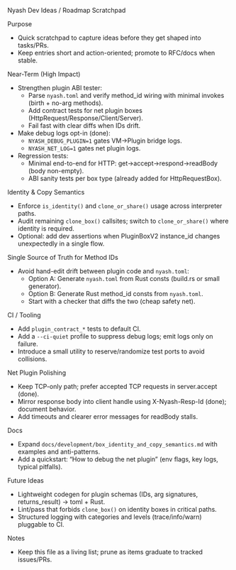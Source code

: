 Nyash Dev Ideas / Roadmap Scratchpad

Purpose
- Quick scratchpad to capture ideas before they get shaped into tasks/PRs.
- Keep entries short and action-oriented; promote to RFC/docs when stable.

Near-Term (High Impact)
- Strengthen plugin ABI tester:
  - Parse `nyash.toml` and verify method_id wiring with minimal invokes (birth + no-arg methods).
  - Add contract tests for net plugin boxes (HttpRequest/Response/Client/Server).
  - Fail fast with clear diffs when IDs drift.
- Make debug logs opt-in (done):
  - `NYASH_DEBUG_PLUGIN=1` gates VM→Plugin bridge logs.
  - `NYASH_NET_LOG=1` gates net plugin logs.
- Regression tests:
  - Minimal end-to-end for HTTP: get→accept→respond→readBody (body non-empty).
  - ABI sanity tests per box type (already added for HttpRequestBox).

Identity & Copy Semantics
- Enforce `is_identity()` and `clone_or_share()` usage across interpreter paths.
- Audit remaining `clone_box()` callsites; switch to `clone_or_share()` where identity is required.
- Optional: add dev assertions when PluginBoxV2 instance_id changes unexpectedly in a single flow.

Single Source of Truth for Method IDs
- Avoid hand-edit drift between plugin code and `nyash.toml`:
  - Option A: Generate `nyash.toml` from Rust consts (build.rs or small generator).
  - Option B: Generate Rust method_id consts from `nyash.toml`.
  - Start with a checker that diffs the two (cheap safety net).

CI / Tooling
- Add `plugin_contract_*` tests to default CI.
- Add a `--ci-quiet` profile to suppress debug logs; emit logs only on failure.
- Introduce a small utility to reserve/randomize test ports to avoid collisions.

Net Plugin Polishing
- Keep TCP-only path; prefer accepted TCP requests in server.accept (done).
- Mirror response body into client handle using X-Nyash-Resp-Id (done); document behavior.
- Add timeouts and clearer error messages for readBody stalls.

Docs
- Expand `docs/development/box_identity_and_copy_semantics.md` with examples and anti-patterns.
- Add a quickstart: “How to debug the net plugin” (env flags, key logs, typical pitfalls).

Future Ideas
- Lightweight codegen for plugin schemas (IDs, arg signatures, returns_result) → toml + Rust.
- Lint/pass that forbids `clone_box()` on identity boxes in critical paths.
- Structured logging with categories and levels (trace/info/warn) pluggable to CI.

Notes
- Keep this file as a living list; prune as items graduate to tracked issues/PRs.

